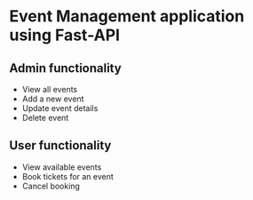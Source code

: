 # Event Management application using Fast-API

## Admin functionality
- View all events
- Add a new event
- Update event details
- Delete event

## User functionality
- View available events
- Book tickets for an event
- Cancel booking

